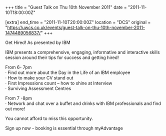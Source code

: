 +++
title = "Guest Talk on Thu 10th November 2011"
date = "2011-11-10T18:00:00Z"

[extra]
end_time = "2011-11-10T20:00:00Z"
location = "DCS"
original = "https://uwcs.co.uk/events/guest-talk-on-thu-10th-november-2011-1474489056837/"
+++

Get Hired\! As presented by IBM

IBM presents a comprehensive, engaging, informative and interactive skills session around their tips for success and getting hired\!  
  
From 6- 7pm  
· Find out more about the Day in the Life of an IBM employee  
· How to make your CV stand out  
· First Impressions count – how to shine at Interview  
· Surviving Assessment Centres

From 7 -8pm  
· Network and chat over a buffet and drinks with IBM professionals and find out more\!  
  
You cannot afford to miss this opportunity.

Sign up now - booking is essential through myAdvantage

